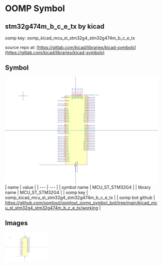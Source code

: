 # OOMP Symbol  
## stm32g474m_b_c_e_tx  by kicad  
  
oomp key: oomp_kicad_mcu_st_stm32g4_stm32g474m_b_c_e_tx  
  
source repo at: [https://gitlab.com/kicad/libraries/kicad-symbols](https://gitlab.com/kicad/libraries/kicad-symbols)  
## Symbol  
  
[![working.png](working_600.png)](working.png)  
| name | value | 
| --- | --- | 
| symbol name | MCU_ST_STM32G4 | 
| library name | MCU_ST_STM32G4 | 
| oomp key | oomp_kicad_mcu_st_stm32g4_stm32g474m_b_c_e_tx | 
| oomp bot github | https://github.com/oomlout/oomlout_oomp_symbol_bot/tree/main/kicad_mcu_st_stm32g4_stm32g474m_b_c_e_tx/working | 
## Images  
  
[![working.png](working_140.png)](working.png)  

